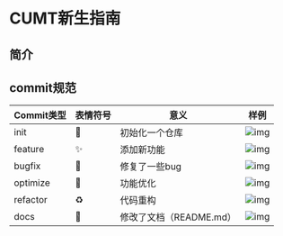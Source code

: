 # CUMT新生指南

## 简介

## commit规范

| Commit类型 | 表情符号 | 意义                    | 样例                                        |
| ---------- | -------- | ----------------------- |-------------------------------------------|
| init       | 🎉        | 初始化一个仓库          | ![img](./docs/images/readme_init.png)     |
| feature    | ✨        | 添加新功能              | ![img](./docs/images/readme_feature.png)  |
| bugfix     | 🐛        | 修复了一些bug           | ![img](./docs/images/readme_bugfix.png)   |
| optimize   | 🎨        | 功能优化                | ![img](./docs/images/readme_optimize.png) |
| refactor   | ♻️        | 代码重构                | ![img](./docs/images/readme_refactor.png) |
| docs       | 📑        | 修改了文档（README.md） | ![img](./docs/images/readme_docs.png)     |

